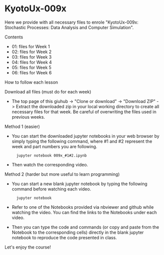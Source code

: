 # KyotoUx-009x

Here we provide with all necessary files to enrole "KyotoUx-009x: Stochastic Processes: Data Analysis and Computer Simulation".

Contents
- 01: files for Week 1
- 02: files for Week 2
- 03: files for Week 3
- 04: files for Week 4
- 05: files for Week 5
- 06: files for Week 6

How to follow each lesson

Download all files (must do for each week) 
- The top page of this giuhub -> "Clone or download" -> "Download ZIP" -> Extract the downloaded zip in your local working directory to create all necessary files for that week. Be careful of overwriting the files used in previous weeks.

Method 1 (easier)
- You can start the downloaded jupyter notebooks in your web browser by simply typing the following command, where #1 and #2 represent the week and part numbers you are following.

        jupyter notebook 009x_#1#2.ipynb

- Then watch the corresponding video.

Method 2 (harder but more useful to learn programming)
- You can start a new blank jupyter notebook by typing the following command before watching each video.
  
        jupyter notebook

- Refer to one of the Notebooks provided via nbviewer and github while watching the video. You can find the links to the Notebooks under each video.
- Then you can type the code and commands (or copy and paste from the Notebook to the corresponding cells) directly in the blank jupyter notebook to reproduce the code presented in class.
  
Let's enjoy the course!
  
